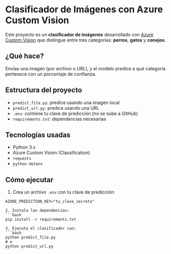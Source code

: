 # Clasificador de Imágenes con Azure Custom Vision

Este proyecto es un **clasificador de imágenes** desarrollado con [Azure Custom Vision](https://customvision.ai) que distingue entre tres categorías: **perros**, **gatos** y **conejos**.

## ¿Qué hace?
Envías una imagen (por archivo o URL), y el modelo predice a qué categoría pertenece con un porcentaje de confianza.

## Estructura del proyecto

- `predict_file.py`: predice usando una imagen local
- `predict_url.py`: predice usando una URL
- `.env`: contiene tu clave de predicción (no se sube a GitHub)
- `requirements.txt`: dependencias necesarias

## Tecnologías usadas

- Python 3.x
- Azure Custom Vision (Classification)
- `requests`
- `python-dotenv`

## Cómo ejecutar

1. Crea un archivo `.env` con tu clave de predicción:

```env
AZURE_PREDICTION_KEY="tu_clave_secreta"

2. Instala las dependencias:
```bash
pip install -r requirements.txt

3. Ejecuta el clasificador con:
```bash
python predict_file.py
# o
python predict_url.py

